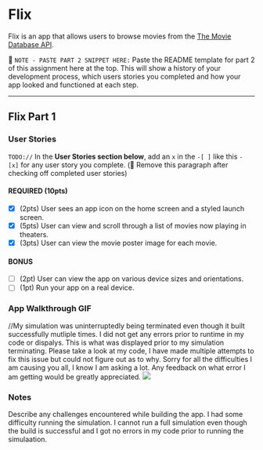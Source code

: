 # Flix

Flix is an app that allows users to browse movies from the [The Movie Database API](http://docs.themoviedb.apiary.io/#).

📝 `NOTE - PASTE PART 2 SNIPPET HERE:` Paste the README template for part 2 of this assignment here at the top. This will show a history of your development process, which users stories you completed and how your app looked and functioned at each step.

---

## Flix Part 1

### User Stories
`TODO://` In the **User Stories section below**, add an `x` in the `-[ ]` like this `- [x]` for any user story you complete. (🚫 Remove this paragraph after checking off completed user stories)

#### REQUIRED (10pts)
- [x] (2pts) User sees an app icon on the home screen and a styled launch screen.
- [x] (5pts) User can view and scroll through a list of movies now playing in theaters.
- [x] (3pts) User can view the movie poster image for each movie.

#### BONUS
- [ ] (2pt) User can view the app on various device sizes and orientations.
- [ ] (1pt) Run your app on a real device.

### App Walkthrough GIF
//My simulation was uninterruptedly being terminated even though it built successfully mutliple times. I did not get any errors prior to runtime in my code or dispalys. This is what was displayed prior to my simulation terminating. Please take a look at my code, I have made multiple attempts to fix this issue but could not figure out as to why. Sorry for all the difficulties I am causing you all, I know I am asking a lot. Any feedback on what error I am getting would be greatly appreciated.
![](https://i.imgur.com/39EjzDv.gif)

### Notes
Describe any challenges encountered while building the app.
I had some difficulty running the simulation. I cannot run a full simulation even though the build is successful and I got no errors in my code prior to running the simulaation. 
